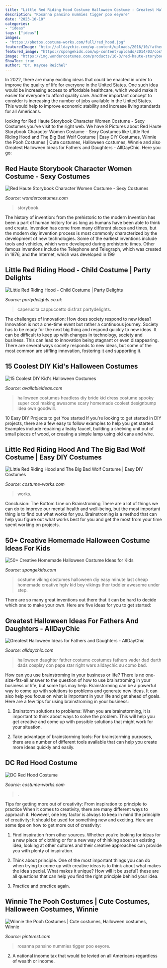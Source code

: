 ```yaml
---
title: "Little Red Riding Hood Costume Halloween Costume - Greatest Halloween Ideas For Fathers And Daughters"
description: "Rosanna pansino nummies tigger poo eeyore"
date: "2023-10-10"
categories:
- "ideas"
tags: ["ideas"]
images:
- "https://photos.costume-works.com/full/red_hood.jpg"
featuredImage: "http://alldaychic.com/wp-content/uploads/2016/10/father-daughter-halloween-costumes-idea.jpg"
featured_image: "https://spongekids.com/wp-content/uploads/2014/03/costumes-for-kids/14-viking-kid-costume-idea.jpg"
image: "https://img.wondercostumes.com/products/16-3/red-haute-storybook-character-women-costume.jpg"
ShowToc: true
author: "Dr. Kaycee Reichel"
---
```



In 2022, there are many exciting ideas that could be enacted in order to improve the quality of life for everyone in the United States. One such idea would be increasing access to affordable healthcare, which would make it easier for everyone to afford quality care. Another important concept to consider is increasing the number of jobs available in the United States. This would help to improve economic stability and increase living standards for all Americans.

	

		
looking for Red Haute Storybook Character Women Costume - Sexy Costumes you've visit to the right web. We have 8 Pictures about Red Haute Storybook Character Women Costume - Sexy Costumes like Little Red Riding Hood and The Big Bad Wolf Costume | Easy DIY Costumes, Winnie the Pooh Costumes | Cute costumes, Halloween costumes, Winnie and also Greatest Halloween Ideas for Fathers and Daughters - AllDayChic. Here you go:
		
    
## Red Haute Storybook Character Women Costume - Sexy Costumes

<img loading=lazy src="https://img.wondercostumes.com/products/16-3/red-haute-storybook-character-women-costume.jpg" onerror="this.onerror=null;this.src='https://tse1.mm.bing.net/th?id=OIP.W3f8MhGXn-RZZHxCFcPDSwHaKX&amp;pid=15.1';" alt="Red Haute Storybook Character Women Costume - Sexy Costumes">

_Source: wondercostumes.com_

>storybook. 

	

The history of invention: from the prehistoric to the modern
Invention has been a part of human history for as long as humans have been able to think and create. Invention has come from many different places and times, but the modern day invention process is most commonly characterized by the development of new technologies. Some of the earliest inventions include tools and vehicles, which were developed during prehistoric times. Other famous inventions include the Telephone and Telegraph, which was created in 1876, and the Internet, which was developed in 199
    
## Little Red Riding Hood - Child Costume | Party Delights

<img loading=lazy src="http://images.partydelights.co.uk/FANC/11/825/left/v1/flxm/2.jpg" onerror="this.onerror=null;this.src='https://tse4.mm.bing.net/th?id=OIP.aT8Dpb3Vkpko6FgB2l4h9QHaJ4&amp;pid=15.1';" alt="Little Red Riding Hood - Child Costume | Party Delights">

_Source: partydelights.co.uk_

>caperucita cappuccetto disfraz partydelights. 

	

The challenges of innovation: How does society respond to new ideas?
Innovation is not a one-time event but rather a continuous journey. Society has to be ready for the next big thing and respond quickly to new ideas. It can be difficult to keep up with changes in technology, society and business. This can lead to innovation being stagnant or even disappearing. There are several ways society responds to new ideas, but some of the most common are stifling innovation, fostering it and supporting it.

    
## 15 Coolest DIY Kid&#039;s Halloween Costumes

<img loading=lazy src="http://availableideas.com/wp-content/uploads/2015/10/This-super-spooky-headless-bride.jpg" onerror="this.onerror=null;this.src='https://tse4.mm.bing.net/th?id=OIP.C-6WzF3a_W4spDeYvFjTsgHaLn&amp;pid=15.1';" alt="15 Coolest DIY Kid&#039;s Halloween Costumes">

_Source: availableideas.com_

>halloween costumes headless diy bride kid dress costume spooky super cool making awesome scary homemade coolest designbump idea own goodwill. 

	

10 Easy DIY Projects to get You started
If you're looking to get started in DIY projects, there are a few easy to follow examples to help you get started. Examples include repairing a leaky faucet, building a shelving unit out of small pieces of wood, or creating a simple lamp using old cans and wire.

    
## Little Red Riding Hood And The Big Bad Wolf Costume | Easy DIY Costumes

<img loading=lazy src="https://photos.costume-works.com/full/little_red_riding_hood_and_the_big_bad_wolf66.jpg" onerror="this.onerror=null;this.src='https://tse3.mm.bing.net/th?id=OIP.tY2cnRiPGUiVVKVXudl5PQHaNK&amp;pid=15.1';" alt="Little Red Riding Hood and The Big Bad Wolf Costume | Easy DIY Costumes">

_Source: costume-works.com_

>works. 

	

Conclusion: The Bottom Line on Brainstroming
There are a lot of things we can do to improve our mental health and well-being, but the most important thing is to find out what works for you. Brainstroming is a method that can help you figure out what works best for you and get the most from your time spent working on projects.

    
## 50+ Creative Homemade Halloween Costume Ideas For Kids

<img loading=lazy src="https://spongekids.com/wp-content/uploads/2014/03/costumes-for-kids/14-viking-kid-costume-idea.jpg" onerror="this.onerror=null;this.src='https://tse4.mm.bing.net/th?id=OIP.kBJraeWhzDVoJBml9cWY9gHaKN&amp;pid=15.1';" alt="50+ Creative Homemade Halloween Costume Ideas for Kids">

_Source: spongekids.com_

>costume viking costumes halloween diy easy minute last cheap homemade creative hgtv kid boy vikings thor toddler awesome under step. 

	

There are so many great inventions out there that it can be hard to decide which one to make your own. Here are five ideas for you to get started: 

    
## Greatest Halloween Ideas For Fathers And Daughters - AllDayChic

<img loading=lazy src="http://alldaychic.com/wp-content/uploads/2016/10/father-daughter-halloween-costumes-idea.jpg" onerror="this.onerror=null;this.src='https://tse4.mm.bing.net/th?id=OIP.w0ZJpMKhbVNv1QB55qDDSwHaLG&amp;pid=15.1';" alt="Greatest Halloween Ideas for Fathers and Daughters - AllDayChic">

_Source: alldaychic.com_

>halloween daughter father costume costumes fathers vader dad darth dads cosplay con papa star right wars alldaychic su como bad. 

	

How can you use brainstroming in your business or life?
There is no one-size-fits-all answer to the question of how to use brainstroming in your business or life, but some tips may help. Brainstorming can be a powerful way to come up with solutions to problems and generate new ideas. It can also help you focus on what is important in your life and get ahead of goals. Here are a few tips for using brainstroming in your business: 
1. Brainstorm solutions to problems: When you are brainstorming, it is important to think about ways to solve the problem. This will help you get creative and come up with possible solutions that might work for your situation. 

2. Take advantage of brainstorming tools: For brainstorming purposes, there are a number of different tools available that can help you create more ideas quickly and easily.

    
## DC Red Hood Costume

<img loading=lazy src="https://photos.costume-works.com/full/red_hood.jpg" onerror="this.onerror=null;this.src='https://tse3.mm.bing.net/th?id=OIP.VVvxFS-xL_t6A17TXDZVUgDYEg&amp;pid=15.1';" alt="DC Red Hood Costume">

_Source: costume-works.com_

>. 

	

Tips for getting more out of creativity: From inspiration to principle to practice
When it comes to creativity, there are many different ways to approach it. However, one key factor is always to keep in mind the principle of creativity: It should be used for something new and exciting. Here are some tips on how to get more out of creativity:
1. Find inspiration from other sources. Whether you’re looking for ideas for a new piece of clothing or for a new way of thinking about an existing idea, looking at other cultures and their creative approaches can provide you with plenty of inspiration.

2. Think about principle. One of the most important things you can do when trying to come up with creative ideas is to think about what makes the idea special. What makes it unique? How will it be useful? these are all questions that can help you find the right principle behind your idea.

3. Practice and practice again.

    
## Winnie The Pooh Costumes | Cute Costumes, Halloween Costumes, Winnie

<img loading=lazy src="https://i.pinimg.com/736x/cb/09/55/cb095584f932189e81fec1e88c5438f3.jpg" onerror="this.onerror=null;this.src='https://tse1.mm.bing.net/th?id=OIP.9Zw7_4-6p34zSD0pvyLYggHaJ3&amp;pid=15.1';" alt="Winnie the Pooh Costumes | Cute costumes, Halloween costumes, Winnie">

_Source: pinterest.com_

>rosanna pansino nummies tigger poo eeyore. 

	

2. A national income tax that would be levied on all Americans regardless of wealth or income.

